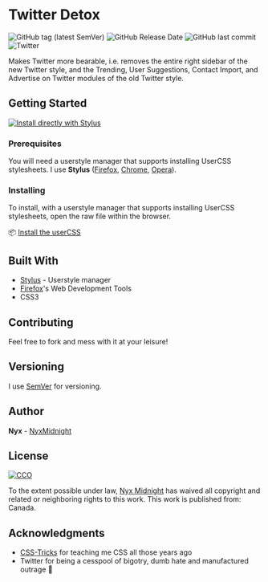# Twitter Detox

![GitHub tag (latest SemVer)](https://img.shields.io/github/tag/nyxmidnight/twitter-detox.svg) ![GitHub Release Date](https://img.shields.io/github/release-date/nyxmidnight/twitter-detox.svg) ![GitHub last commit](https://img.shields.io/github/last-commit/nyxmidnight/twitter-detox.svg) ![Twitter](https://img.shields.io/badge/thanks-twitter-blue.svg)

Makes Twitter more bearable, i.e. removes the entire right sidebar of the new Twitter style, and the Trending, User Suggestions, Contact Import, and Advertise on Twitter modules of the old Twitter style.

## Getting Started

[![Install directly with Stylus](https://img.shields.io/badge/Install%20directly%20with-Stylus-00adad.svg)](https://raw.githubusercontent.com/nyxmidnight/twitter-detox/master/twitter-detox.user.css)

### Prerequisites

You will need a userstyle manager that supports installing UserCSS stylesheets. I use **Stylus** ([Firefox](https://addons.mozilla.org/en-US/firefox/addon/styl-us/), [Chrome](https://chrome.google.com/webstore/detail/stylus/clngdbkpkpeebahjckkjfobafhncgmne), [Opera](https://addons.opera.com/en-gb/extensions/details/stylus/)).

### Installing

To install, with a userstyle manager that supports installing UserCSS stylesheets, open the raw file within the browser.

:package: [Install the userCSS](https://raw.githubusercontent.com/nyxmidnight/twitter-detox/master/twitter-detox.user.css)

## Built With

-   [Stylus](https://github.com/openstyles/stylus) - Userstyle manager
-   [Firefox](https://firefox.com/)'s Web Development Tools
-   CSS3

## Contributing

Feel free to fork and mess with it at your leisure!

## Versioning

I use [SemVer](http://semver.org/) for versioning.

## Author

**Nyx** - [NyxMidnight](https://github.com/nyxmidnight)

## License

[![CCO](https://licensebuttons.net/p/zero/1.0/88x31.png)](http://creativecommons.org/publicdomain/zero/1.0/)

To the extent possible under law, [Nyx Midnight](https://github.com/nyxmidnight) has waived all copyright and related or neighboring rights to this work. This work is published from: Canada.

## Acknowledgments

-   [CSS-Tricks](https://css-tricks.com) for teaching me CSS all those years ago
-   Twitter for being a cesspool of bigotry, dumb hate and manufactured outrage :poop:
